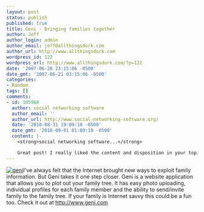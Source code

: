 ```yaml
---
layout: post
status: publish
published: true
title: Geni - Bringing families together
author: Jeff
author_login: admin
author_email: jeff@allthingsdork.com
author_url: http://www.allthingsdork.com
wordpress_id: 122
wordpress_url: http://www.allthingsdork.com/?p=122
date: '2007-06-20 23:15:06 -0500'
date_gmt: '2007-06-21 03:15:06 -0500'
categories:
- Random
tags: []
comments:
- id: 105968
  author: social networking software
  author_email: ''
  author_url: http://www.social-networking-software.org/
  date: '2010-08-31 19:09:10 -0500'
  date_gmt: '2010-09-01 01:09:10 -0500'
  content: |-
    <strong>social networking software...</strong>

    Great post! I really liked the content and disposition in your topic!...
---
```

<p><a href='http://www.allthingsdork.com/wp-content/uploads/2007/06/genibeta.jpg' title='geni'><img src='http://www.allthingsdork.com/wp-content/uploads/2007/06/genibeta.jpg' alt='geni' class="left"/></a>I've always felt that the Internet brought new ways to exploit family information. But Geni takes it one step closer. Geni is a website application that allows you to plot out your family tree. It has easy photo uploading, individual profiles for each family member and the ability to send/invite family to the family tree. If your family is Internet savvy this could be a fun too. Check it out at <a href="http://www.geni.com">http://www.geni.com</a></p>
